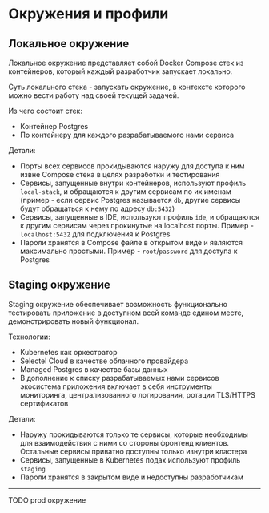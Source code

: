 # Окружения и профили

## Локальное окружение

Локальное окружение представляет собой Docker Compose стек из контейнеров, который каждый разработчик запускает локально.

Суть локального стека - запускать окружение, в контексте которого можно вести работу над своей текущей задачей.

Из чего состоит стек:
- Контейнер Postgres
- По контейнеру для каждого разрабатываемого нами сервиса

Детали:
- Порты всех сервисов прокидываются наружу для доступа к ним извне Compose стека в целях разработки и тестирования
- Сервисы, запущенные внутри контейнеров, используют профиль `local-stack`, и обращаются к другим сервисам по их именам (пример - если сервис Postgres называется `db`, другие сервисы будут обращаться к нему по адресу `db:5432`)
- Сервисы, запущенные в IDE, используют профиль `ide`, и обращаются к другим сервисам через прокинутые на localhost порты. Пример - `localhost:5432` для подключения к Postgres
- Пароли хранятся в Compose файле в открытом виде и являются максимально простыми. Пример - `root`/`password` для доступа к Postgres

## Staging окружение

Staging окружение обеспечивает возможность функционально тестировать приложение в доступном всей команде едином месте, демонстрировать новый функционал.

Технологии:
- Kubernetes как оркестратор
- Selectel Cloud в качестве облачного провайдера
- Managed Postgres в качестве базы данных
- В дополнение к списку разрабатываемых нами сервисов экосистема приложения включает в себя инструменты мониторинга, централизованного логирования, ротации TLS/HTTPS сертификатов

Детали:
- Наружу прокидываются только те сервисы, которые необходимы для взаимодействия с ними со стороны фронтенд клиентов. Остальные сервисы приватно доступны только изнутри кластера
- Сервисы, запущенные в Kubernetes подах используют профиль `staging`
- Пароли хранятся в закрытом виде и недоступны разработчикам

---

TODO prod окружение
